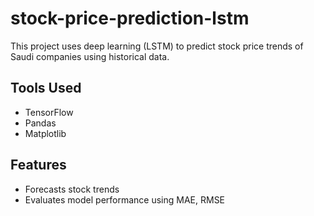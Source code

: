 # stock-price-prediction-lstm
This project uses deep learning (LSTM) to predict stock price trends of Saudi companies using historical data.

## Tools Used
- TensorFlow
- Pandas
- Matplotlib

## Features
- Forecasts stock trends
- Evaluates model performance using MAE, RMSE

